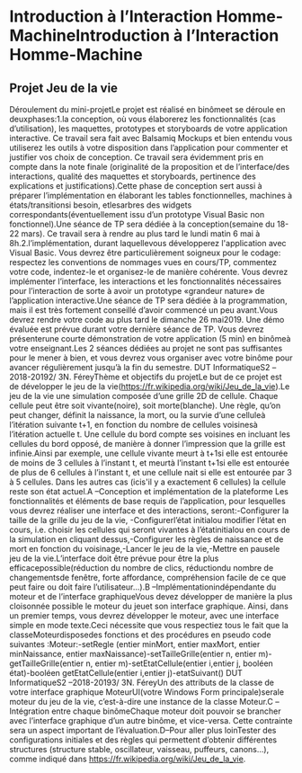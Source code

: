 # Introduction à l’Interaction Homme-MachineIntroduction à l’Interaction Homme-Machine 
## Projet Jeu de la vie 
Déroulement du mini-projetLe projet est réalisé en binômeet se déroule en deuxphases:1.la conception, où vous élaborerez les fonctionnalités (cas d’utilisation), les maquettes, prototypes  et  storyboards  de  votre  application  interactive.  Ce  travail  sera  fait  avec Balsamiq  Mockups  et  bien  entendu  vous  utiliserez  les  outils  à  votre  disposition  dans l’application pour commenter  et  justifier  vos choix de conception. Ce  travail sera évidemment  pris  en  compte  dans  la  note  finale  (originalité  de  la  proposition  et  de l’interface/des  interactions,  qualité  des  maquettes  et  storyboards,  pertinence  des explications   et   justifications).Cette   phase   de   conception   sert   aussi   à   préparer l’implémentation en élaborant les tables fonctionnelles, machines à états/transitionsi besoin,  etlesarbres  des  widgets  correspondants(éventuellement issu d’un prototype Visual Basic non fonctionnel).Une séance de TP sera dédiée à la conception(semaine du 18-22 mars). Ce travail sera à rendre au plus tard le lundi matin 6 mai à 8h.2.l’implémentation, durant laquellevous développerez l'application avec Visual Basic. Vous devrez être particulièrement soigneux pour le codage: respectez les conventions de nommages vues en cours/TP, commentez votre code, indentez-le et organisez-le de manière  cohérente.  Vous  devrez   implémenter  l’interface,  les  interactions  et  les fonctionnalités nécessaires pour l’interaction de sorte à avoir un prototype «grandeur nature» de l’application interactive.Une séance de TP sera dédiée à la programmation, mais il est très fortement conseillé d’avoir  commencé  un  peu  avant.Vous  devrez rendre  votre  code au  plus  tard  le dimanche 26 mai2019. Une démo évaluée est prévue durant votre dernière séance de TP.  Vous devrez présenterune  courte démonstration  de  votre  application (5  min)  en binômeà votre enseignant.Les  2  séances  dédiées  au  projet  ne  sont  pas  suffisantes  pour  le  mener  à  bien,  et  vous  devrez vous organiser avec votre binôme pour avancer régulièrement jusqu’à la fin du semestre.
DUT InformatiqueS2 –2018-20192/ 3N. FéreyThème et objectifs du projetLe but de ce projet est de développer le jeu de la vie(https://fr.wikipedia.org/wiki/Jeu_de_la_vie).Le jeu de la vie une simulation composée d’une grille 2D de cellule. Chaque cellule peut être soit vivante(noire), soit morte(blanche). Une règle, qu’on peut changer, définit la naissance, la mort, ou la survie d’une celluleà l’itération suivante t+1, en fonction du nombre de cellules voisinesà l’itération actuelle t. Une cellule du bord compte ses voisines en incluant les cellules du bord opposé, de manière à donner l’impression que la grille est infinie.Ainsi par exemple, une cellule vivante meurt à t+1si elle est entourée de moins de 3 cellules à l’instant t, et meurtà l’instant t+1si elle est entourée de plus de 6 cellules à l’instant t, et une cellule nait si elle est entourée par 3 à 5 cellules. Dans les autres cas (icis'il y a exactement 6 cellules) la cellule reste son état actuel.A –Conception et implémentation de la plateforme Les fonctionnalités et éléments de base requis de l’application, pour lesquelles  vous  devrez réaliser une interface et des interactions, seront:-Configurer la taille de la grille du jeu de la vie, -Configurerl’état initialou modifier l’état en cours, i.e. choisir les cellules qui seront vivantes à l’étatinitialou en cours de la simulation en cliquant dessus,-Configurer les règles de naissance et de mort en fonction du voisinage,-Lancer le jeu de la vie,-Mettre en pausele jeu de la vie.L’interface doit être prévue pour être la plus efficacepossible(réduction du nombre de clics, réductiondu nombre de changementsde fenêtre, forte affordance, compréhension facile de ce que peut faire ou doit faire l’utilisateur...).B –Implémentationindépendante du moteur et de l’interface graphiqueVous devez développer de manière la plus cloisonnée possible le moteur du jeuet son interface graphique. Ainsi, dans un premier temps, vous devrez développer le moteur, avec une interface simple  en  mode  texte.Ceci  nécessite  que  vous  respectiez  tous  le  fait  que  la  classeMoteurdisposedes fonctions et des procédures en pseudo code suivantes :Moteur:-setRegle (entier minMort, entier maxMort, entier minNaissance, entier maxNaissance)-setTailleGrille(entier n, entier m)-getTailleGrille(entier n, entier m)-setEtatCellule(entier i,entier j, booléen état)-booléen getEtatCellule(entier i,entier j)-etatSuivant()
DUT InformatiqueS2 –2018-20193/ 3N. FéreyUn  des  attributs  de  la  classe de  votre  interface  graphique MoteurUI(votre  Windows  Form principale)serale moteur du jeu de la vie, c’est-à-dire une instance de la classe Moteur.C –Intégration entre chaque binômeChaque moteur doit pouvoir se brancher avec l’interface graphique d’un autre binôme, et vice-versa. Cette contrainte sera un aspect important de l’évaluation.D–Pour aller plus loinTester des configurations initiales et des règles qui permettent d’obtenir différentes structures (structure  stable,  oscillateur,  vaisseau,  puffeurs,  canons...),  comme  indiqué  dans https://fr.wikipedia.org/wiki/Jeu_de_la_vie.
